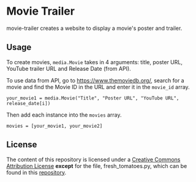 # Movie Trailer
movie-trailer creates a website to display a movie's poster and trailer.

## Usage
To create movies, `media.Movie` takes in 4 arguments: title, poster URL, YouTube trailer URL and Release Date (from API).

To use data from API, go to https://www.themoviedb.org/, search for a movie and find the Movie ID in the URL and enter it in the `movie_id` array.

`your_movie1 = media.Movie("Title", "Poster URL", "YouTube URL", release_date[i])`

Then add each instance into the `movies` array.

`movies = [your_movie1, your_movie2]`

## License

The content of this repository is licensed under a [Creative Commons Attribution License](https://creativecommons.org/licenses/by/4.0/) **except** for the file, fresh_tomatoes.py, which can be found in this [repository](https://github.com/adarsh0806/ud036_StarterCode/blob/master/fresh_tomatoes.py).